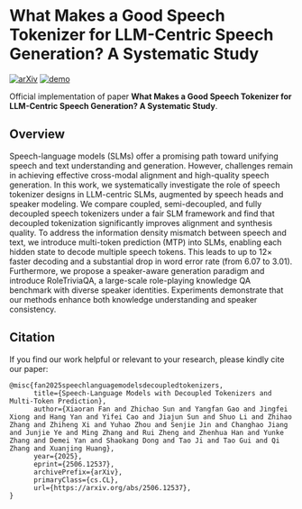 # What Makes a Good Speech Tokenizer for LLM-Centric Speech Generation? A Systematic Study
[![arXiv](https://img.shields.io/badge/arXiv-2506.12537-b31b1b.svg?logo=arXiv)](https://arxiv.org/abs/2506.12537)
[![demo](https://img.shields.io/badge/GitHub-Demo%20page-orange.svg)](https://cnxupupup.github.io/SLM-Decoupled-MTP-Demo)


Official implementation of paper **What Makes a Good Speech Tokenizer for LLM-Centric Speech Generation? A Systematic Study**.

## Overview
Speech-language models (SLMs) offer a promising path toward unifying speech and text understanding and generation. However, challenges remain in achieving effective cross-modal alignment and high-quality speech generation. In this work, we systematically investigate the role of speech tokenizer designs in LLM-centric SLMs, augmented by speech heads and speaker modeling. We compare coupled, semi-decoupled, and fully decoupled speech tokenizers under a fair SLM framework and find that decoupled tokenization significantly improves alignment and synthesis quality. To address the information density mismatch between speech and text, we introduce multi-token prediction (MTP) into SLMs, enabling each hidden state to decode multiple speech tokens. This leads to up to 12× faster decoding and a substantial drop in word error rate (from 6.07 to 3.01). Furthermore, we propose a speaker-aware generation paradigm and introduce RoleTriviaQA, a large-scale role-playing knowledge QA benchmark with diverse speaker identities. Experiments demonstrate that our methods enhance both knowledge understanding and speaker consistency.

## Citation
If you find our work helpful or relevant to your research, please kindly cite our paper:
```text
@misc{fan2025speechlanguagemodelsdecoupledtokenizers,
      title={Speech-Language Models with Decoupled Tokenizers and Multi-Token Prediction}, 
      author={Xiaoran Fan and Zhichao Sun and Yangfan Gao and Jingfei Xiong and Hang Yan and Yifei Cao and Jiajun Sun and Shuo Li and Zhihao Zhang and Zhiheng Xi and Yuhao Zhou and Senjie Jin and Changhao Jiang and Junjie Ye and Ming Zhang and Rui Zheng and Zhenhua Han and Yunke Zhang and Demei Yan and Shaokang Dong and Tao Ji and Tao Gui and Qi Zhang and Xuanjing Huang},
      year={2025},
      eprint={2506.12537},
      archivePrefix={arXiv},
      primaryClass={cs.CL},
      url={https://arxiv.org/abs/2506.12537}, 
}
```
